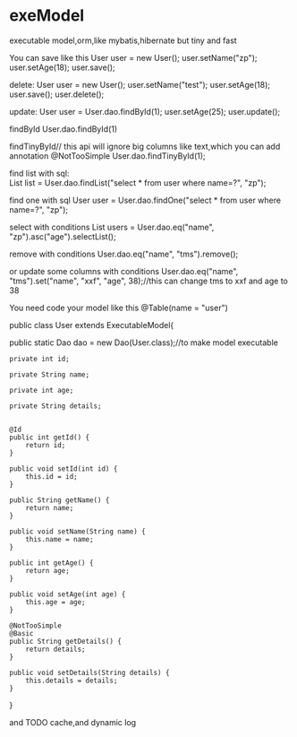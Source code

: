 # exeModel
executable model,orm,like mybatis,hibernate but tiny and fast

You can save like this
 User user = new User();
        user.setName("zp");
        user.setAge(18);
        user.save();
        
delete:
User user = new User();
        user.setName("test");
        user.setAge(18);
        user.save();
        user.delete();

update:
 User user = User.dao.findById(1);
        user.setAge(25);
        user.update();
        
findById
User.dao.findById(1)

findTinyById// this api will ignore big columns like text,which you can add annotation @NotTooSimple
User.dao.findTinyById(1);


    
find list with sql:  
List<User> list = User.dao.findList("select * from user where name=?", "zp");

find one with sql
 User user = User.dao.findOne("select * from user where name=?", "zp");
 
select with conditions
 List<User> users = User.dao.eq("name", "zp").asc("age").selectList();
 
remove with conditions
User.dao.eq("name", "tms").remove();

or update some columns with conditions
 User.dao.eq("name", "tms").set("name", "xxf", "age", 38);//this can change tms to xxf and age to 38
 
You need code your model like this
@Table(name = "user")

public class User  extends ExecutableModel{

   public static Dao<User> dao = new Dao(User.class);//to make model executable
   
    private int id;
    
    private String name;
    
    private int age;
    
    private String details;
    

    @Id
    public int getId() {
        return id;
    }

    public void setId(int id) {
        this.id = id;
    }

    public String getName() {
        return name;
    }

    public void setName(String name) {
        this.name = name;
    }

    public int getAge() {
        return age;
    }

    public void setAge(int age) {
        this.age = age;
    }

    @NotTooSimple
    @Basic
    public String getDetails() {
        return details;
    }

    public void setDetails(String details) {
        this.details = details;
    }
}

and TODO cache,and dynamic log
